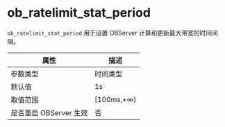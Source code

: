 ob_ratelimit_stat_period 
=============================================

`ob_ratelimit_stat_period` 用于设置 OBServer 计算和更新最大带宽的时间间隔。


|        属性        |     描述      |
|------------------|-------------|
| 参数类型             | 时间类型        |
| 默认值              | 1s          |
| 取值范围             | \[100ms,+∞) |
| 是否重启 OBServer 生效 | 否           |


